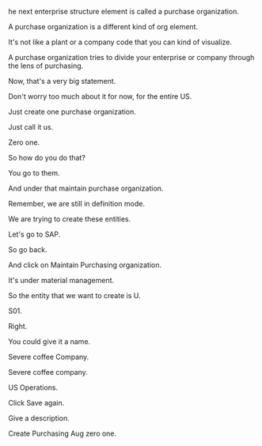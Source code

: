  
he next enterprise structure element is called a purchase organization.

A purchase organization is a different kind of org element.

It's not like a plant or a company code that you can kind of visualize.

A purchase organization tries to divide your enterprise or company through the lens of purchasing.

Now, that's a very big statement.

Don't worry too much about it for now, for the entire US.

Just create one purchase organization.

Just call it us.

Zero one.

So how do you do that?

You go to them.

And under that maintain purchase organization.

Remember, we are still in definition mode.

We are trying to create these entities.

Let's go to SAP.

So go back.

And click on Maintain Purchasing organization.

It's under material management.

So the entity that we want to create is U.

S01.

Right.

You could give it a name.

Severe coffee Company.

Severe coffee company.

US Operations.

Click Save again.

Give a description.

Create Purchasing Aug zero one.